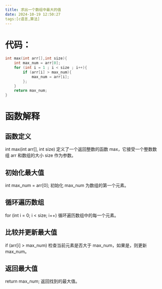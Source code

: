 ```yaml
---
title: 求出一个数组中最大的值
date: 2024-10-19 12:50:27
tags:[c语言,算法]
---
```

# 代码：
```c
int max(int arr[],int size){
    int max_num = arr[0];
    for (int i = 1 ; i < size ; i++){
        if (arr[i] > max_num){
            max_num = arr[i];
        };
    }
    return max_num;
}
```

# 函数解释
## 函数定义 
int max(int arr[], int size) 定义了一个返回整数的函数 max，它接受一个整数数组 arr 和数组的大小 size 作为参数。

## 初始化最大值
int max_num = arr[0]; 初始化 max_num 为数组的第一个元素。
## 循环遍历数组 
for (int i = 0; i < size; i++) 循环遍历数组中的每一个元素。
## 比较并更新最大值 
if (arr[i] > max_num) 检查当前元素是否大于 max_num，如果是，则更新 max_num。
## 返回最大值
return max_num; 返回找到的最大值。